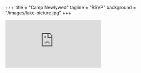 +++
title = "Camp Newlywed"
tagline = "RSVP"
background = "/images/lake-picture.jpg"
+++
<iframe src="https://docs.google.com/forms/d/e/1FAIpQLScxYs0STykk_cOPKoybsMwSwwdi_qhdoT1OyGqhk0xdxUXImg/viewform?embedded=true" frameborder="0" marginheight="0" marginwidth="0" class="responsive-iframe">Loading…</iframe>


